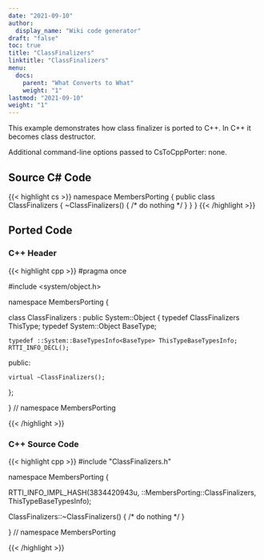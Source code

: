 ```yaml
---
date: "2021-09-10"
author:
  display_name: "Wiki code generator"
draft: "false"
toc: true
title: "ClassFinalizers"
linktitle: "ClassFinalizers"
menu:
  docs:
    parent: "What Converts to What"
    weight: "1"
lastmod: "2021-09-10"
weight: "1"
---
```


This example demonstrates how class finalizer is ported to C++. In C++ it becomes class destructor.

Additional command-line options passed to CsToCppPorter: none.

## Source C# Code ##

{{< highlight cs >}}
namespace MembersPorting
{
    public class ClassFinalizers
    {
        ~ClassFinalizers()
        {
            /* do nothing */
        }
    }
}
{{< /highlight >}}

## Ported Code ##

### C++ Header ###

{{< highlight cpp >}}
#pragma once

#include <system/object.h>

namespace MembersPorting {

class ClassFinalizers : public System::Object
{
    typedef ClassFinalizers ThisType;
    typedef System::Object BaseType;
    
    typedef ::System::BaseTypesInfo<BaseType> ThisTypeBaseTypesInfo;
    RTTI_INFO_DECL();
    
public:

    virtual ~ClassFinalizers();
    
};

} // namespace MembersPorting



{{< /highlight >}}

### C++ Source Code ###

{{< highlight cpp >}}
#include "ClassFinalizers.h"

namespace MembersPorting {

RTTI_INFO_IMPL_HASH(3834420943u, ::MembersPorting::ClassFinalizers, ThisTypeBaseTypesInfo);

ClassFinalizers::~ClassFinalizers()
{
    /* do nothing */
}

} // namespace MembersPorting

{{< /highlight >}}
